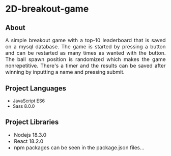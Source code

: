 <h1>2D-breakout-game</h1>
<h2>About</h2>
<p style='font-size: 16px; text-align: justify; text-justify: inter-word;'>
  A simple breakout game with a top-10 leaderboard that is saved on a mysql database.
  The game is started by pressing a button and can be restarted as many times as wanted
  with the button. The ball spawn position is randomized which makes the game nonrepetitive.
  There's a timer and the results can be saved after winning by inputting a name and pressing submit.
</p>
<h2>Project Languages</h2>
<ul style='font-size 16px;'>
  <li>JavaScript ES6</li>
  <li>Sass 8.0.0</li>
</ul>
<h2>Project Libraries</h2>
<ul style='font-size: 16px;'>
  <li>Nodejs 18.3.0</li>
  <li>React 18.2.0</li>
  <li>npm packages can be seen in the package.json files...</li>
</ul>
